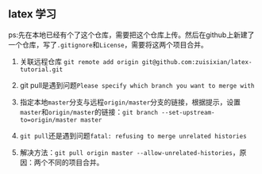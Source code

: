 ## latex 学习

ps:先在本地已经有个了这个仓库，需要把这个仓库上传。然后在github上新建了一个仓库，写了`.gitignore`和`License`，需要将这两个项目合并。
1. 关联远程仓库
`git remote add origin git@github.com:zuisixian/latex-tutorial.git`
2. git pull是遇到问题`Please specify which branch you want to merge with`

3. 指定本地`master`分支与远程`origin/master`分支的链接，根据提示，设置`master`和`origin/master`的链接：`git branch --set-upstream-to=origin/master master`

4. `git pull`还是遇到问题`fatal: refusing to merge unrelated histories`

5. 解决方法：`git pull origin master --allow-unrelated-histories`，原因：两个不同的项目合并。
